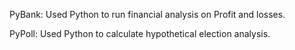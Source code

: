 PyBank:
Used Python to run financial analysis on Profit and losses.

PyPoll:
Used Python to calculate hypothetical election analysis.
